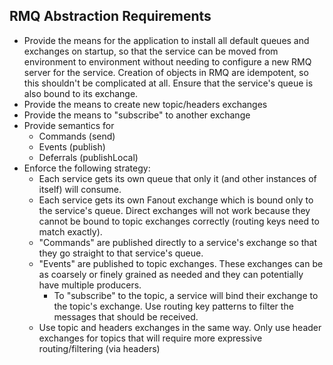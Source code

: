 ## RMQ Abstraction Requirements

  - Provide the means for the application to install all default queues and exchanges on startup, so that the service can be moved from environment to environment without needing to configure a new RMQ server for the service. Creation of objects in RMQ are idempotent, so this shouldn't be complicated at all. Ensure that the service's queue is also bound to its exchange.
  - Provide the means to create new topic/headers exchanges 
  - Provide the means to "subscribe" to another exchange
  - Provide semantics for
    - Commands (send)
    - Events (publish)
    - Deferrals (publishLocal)
  - Enforce the following strategy:
    - Each service gets its own queue that only it (and other instances of itself) will consume.
    - Each service gets its own Fanout exchange which is bound only to the service's queue. Direct exchanges will not work because they cannot be bound to topic exchanges correctly (routing keys need to match exactly).
    - "Commands" are published directly to a service's exchange so that they go straight to that service's queue.
    - "Events" are published to topic exchanges. These exchanges can be as coarsely or finely grained as needed and they can potentially have multiple producers.
      - To "subscribe" to the topic, a service will bind their exchange to the topic's exchange. Use routing key patterns to filter the messages that should be received.
    - Use topic and headers exchanges in the same way. Only use header exchanges for topics that will require more expressive routing/filtering (via headers)
